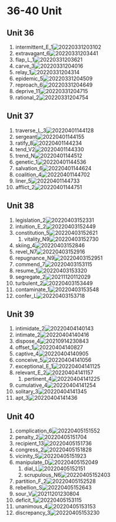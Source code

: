 # 36-40 Unit

## Unit 36

1. intermittent_E_1![20220331203102](https://raw.githubusercontent.com/Logible/Image/main/note_image/20220331203102.png)
2. extravagant_6![20220331203441](https://raw.githubusercontent.com/Logible/Image/main/note_image/20220331203441.png)
3. flap_L_1![20220331203621](https://raw.githubusercontent.com/Logible/Image/main/note_image/20220331203621.png)
4. carve_3![20220331204016](https://raw.githubusercontent.com/Logible/Image/main/note_image/20220331204016.png)
5. relay_1![20220331204314](https://raw.githubusercontent.com/Logible/Image/main/note_image/20220331204314.png)
6. epidemic_5![20220331204509](https://raw.githubusercontent.com/Logible/Image/main/note_image/20220331204509.png)
7. reproach_6![20220331204649](https://raw.githubusercontent.com/Logible/Image/main/note_image/20220331204649.png)
8. deprive_11![20220331204715](https://raw.githubusercontent.com/Logible/Image/main/note_image/20220331204715.png)
9. rational_2![20220331204754](https://raw.githubusercontent.com/Logible/Image/main/note_image/20220331204754.png)

## Unit 37

1. traverse_L_3![20220401144128](https://raw.githubusercontent.com/Logible/Image/main/note_image/20220401144128.png)
2. sergeant![20220401144155](https://raw.githubusercontent.com/Logible/Image/main/note_image/20220401144155.png)
3. ratify_8![20220401144234](https://raw.githubusercontent.com/Logible/Image/main/note_image/20220401144234.png)
4. tend_V2![20220401144330](https://raw.githubusercontent.com/Logible/Image/main/note_image/20220401144330.png)
5. trend_N![20220401144512](https://raw.githubusercontent.com/Logible/Image/main/note_image/20220401144512.png)
6. genetic_1![20220401144536](https://raw.githubusercontent.com/Logible/Image/main/note_image/20220401144536.png)
7. salvation_6![20220401144624](https://raw.githubusercontent.com/Logible/Image/main/note_image/20220401144624.png)
8. coalition_4![20220401144702](https://raw.githubusercontent.com/Logible/Image/main/note_image/20220401144702.png)
9. liner_5![20220401144733](https://raw.githubusercontent.com/Logible/Image/main/note_image/20220401144733.png)
10. afflict_2![20220401144751](https://raw.githubusercontent.com/Logible/Image/main/note_image/20220401144751.png)

## Unit 38

1. legislation_2![20220403152331](https://raw.githubusercontent.com/Logible/Image/main/note_image/20220403152331.png)
2. intuition_E_2![20220403152449](https://raw.githubusercontent.com/Logible/Image/main/note_image/20220403152449.png)
3. constitution_5![20220403152621](https://raw.githubusercontent.com/Logible/Image/main/note_image/20220403152621.png)
    1. vitality_N9![20220403152730](https://raw.githubusercontent.com/Logible/Image/main/note_image/20220403152730.png)
4. skiing_4![20220403152846](https://raw.githubusercontent.com/Logible/Image/main/note_image/20220403152846.png)
5. revel_N7![20220403152916](https://raw.githubusercontent.com/Logible/Image/main/note_image/20220403152916.png)
6. repugnance_N9![20220403152951](https://raw.githubusercontent.com/Logible/Image/main/note_image/20220403152951.png)
7. commend_7![20220403153115](https://raw.githubusercontent.com/Logible/Image/main/note_image/20220403153115.png)
8. resume_1![20220403153320](https://raw.githubusercontent.com/Logible/Image/main/note_image/20220403153320.png)
9. segregate_2![20211120112029](https://raw.githubusercontent.com/Logible/Image/main/note_image/20211120112029.png)
10. turbulent_2![20220403153449](https://raw.githubusercontent.com/Logible/Image/main/note_image/20220403153449.png)
11. contaminate_1![20220403153548](https://raw.githubusercontent.com/Logible/Image/main/note_image/20220403153548.png)
12. confer_L![20220403153718](https://raw.githubusercontent.com/Logible/Image/main/note_image/20220403153718.png)

## Unit 39

1. intimidate_2![20220404140143](https://raw.githubusercontent.com/Logible/Image/main/note_image/20220404140143.png)
2. intimate_2![20220404140416](https://raw.githubusercontent.com/Logible/Image/main/note_image/20220404140416.png)
3. dispose_4![20210914230843](https://raw.githubusercontent.com/Logible/Image/main/note_image/20210914230843.png)
4. offset_1![20220404140827](https://raw.githubusercontent.com/Logible/Image/main/note_image/20220404140827.png)
5. captive_4![20220404140905](https://raw.githubusercontent.com/Logible/Image/main/note_image/20220404140905.png)
6. conceive_5![20220404141056](https://raw.githubusercontent.com/Logible/Image/main/note_image/20220404141056.png)
7. exceptional_E_1![20220404141125](https://raw.githubusercontent.com/Logible/Image/main/note_image/20220404141125.png)
8. relevant_E_2![20220404141157](https://raw.githubusercontent.com/Logible/Image/main/note_image/20220404141157.png)
   1. pertinent_4![20220404141225](https://raw.githubusercontent.com/Logible/Image/main/note_image/20220404141225.png)
9. cumulative_4![20220404141254](https://raw.githubusercontent.com/Logible/Image/main/note_image/20220404141254.png)
10. solitary_3![20220404141345](https://raw.githubusercontent.com/Logible/Image/main/note_image/20220404141345.png)
11. apt_3![20220404141436](https://raw.githubusercontent.com/Logible/Image/main/note_image/20220404141436.png)

## Unit 40

1. complication_6![20220405151552](https://raw.githubusercontent.com/Logible/Image/main/note_image/20220405151552.png)
2. penalty_2![20220405151704](https://raw.githubusercontent.com/Logible/Image/main/note_image/20220405151704.png)
3. recipient_13![20220405151736](https://raw.githubusercontent.com/Logible/Image/main/note_image/20220405151736.png)
4. congress_2![20220405151828](https://raw.githubusercontent.com/Logible/Image/main/note_image/20220405151828.png)
5. vicinity_S![20220405151923](https://raw.githubusercontent.com/Logible/Image/main/note_image/20220405151923.png)
6. manipulate_D![20220405152049](https://raw.githubusercontent.com/Logible/Image/main/note_image/20220405152049.png)
    1. dial_L![20220405152151](https://raw.githubusercontent.com/Logible/Image/main/note_image/20220405152151.png)
    2. scrupulous_N6![20220405152403](https://raw.githubusercontent.com/Logible/Image/main/note_image/20220405152403.png)
7. partition_F_2![20220405152528](https://raw.githubusercontent.com/Logible/Image/main/note_image/20220405152528.png)
8. rebellion_S![20220405152643](https://raw.githubusercontent.com/Logible/Image/main/note_image/20220405152643.png)
9. sour_V![20211201230804](https://raw.githubusercontent.com/Logible/Image/main/note_image/20211201230804.png)
10. deficit_1![20220405153115](https://raw.githubusercontent.com/Logible/Image/main/note_image/20220405153115.png)
11. unanimous_4![20220405153153](https://raw.githubusercontent.com/Logible/Image/main/note_image/20220405153153.png)
12. discrepancy_3![20220405153230](https://raw.githubusercontent.com/Logible/Image/main/note_image/20220405153230.png)
